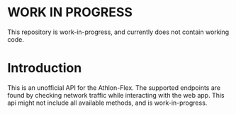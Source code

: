 # WORK IN PROGRESS
This repository is work-in-progress, and currently does not contain working code.

# Introduction

This is an unofficial API for the Athlon-Flex. The supported endpoints are found by checking network traffic while interacting with the web app. This api might not include all available methods, and is work-in-progress.


